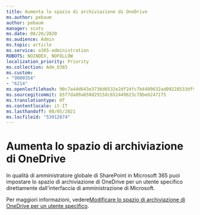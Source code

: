 ```yaml
---
title: Aumenta lo spazio di archiviazione di OneDrive
ms.author: pebaum
author: pebaum
manager: scotv
ms.date: 08/20/2020
ms.audience: Admin
ms.topic: article
ms.service: o365-administration
ROBOTS: NOINDEX, NOFOLLOW
localization_priority: Priority
ms.collection: Adm_O365
ms.custom:
- "9000354"
- "6214"
ms.openlocfilehash: 90c7a44d643e3736d6532e2df24fc7b4409632ad09228533df920325a9d75331
ms.sourcegitcommit: b5f7da89a650d2915dc652449623c78be6247175
ms.translationtype: HT
ms.contentlocale: it-IT
ms.lasthandoff: 08/05/2021
ms.locfileid: "53912674"
---
```

# <a name="increase-onedrive-storage"></a>Aumenta lo spazio di archiviazione di OneDrive

In qualità di amministratore globale di SharePoint in Microsoft 365 puoi impostare lo spazio di archiviazione di OneDrive per un utente specifico direttamente dall'interfaccia di amministrazione di Microsoft.  

Per maggiori informazioni, vedere[Modificare lo spazio di archiviazione di OneDrive per un utente specifico](https://docs.microsoft.com/onedrive/change-user-storage).